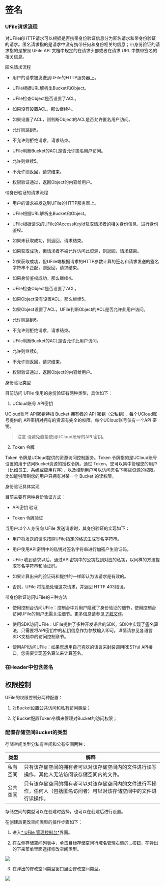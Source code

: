 
# 签名

### UFile请求流程

对UFile的HTTP请求可以根据是否携带身份验证信息分为匿名请求和带身份验证的请求。匿名请求指的是请求中没有携带任何和身份相关的信息；带身份验证的请求指的是按照 UFile API 文档中规定的在请求头部或者在请求 URL 中携带签名的相关信息。

匿名请求流程

- 用户的请求被发送到UFile的HTTP服务器上。

- UFile根据URL解析出Bucket和Object。

- UFile检查Object是否设置了ACL。

- 如果没有设置ACL，那么继续4。

- 如果设置了ACL，则判断Object的ACL是否允许匿名用户访问。

- 允许则跳到5。

- 不允许则拒绝请求，请求结束。

- UFile判断Bucket的ACL是否允许匿名用户访问。

- 允许则继续5。

- 不允许则返回，请求结束。

- 权限验证通过，返回Object的内容给用户。

带身份验证的请求流程

- 用户的请求被发送到UFile的HTTP服务器上。

- UFile根据URL解析出Bucket和Object。

- UFile根据请求的UFile的AccessKeyId获取请求者的相关身份信息，进行身份鉴权。

- 如果未获取成功，则返回，请求结束。

- 如果获取成功，但请求者不被允许访问此资源，则返回，请求结束。

- 如果获取成功，但UFile端根据请求的HTTP参数计算的签名和请求发送的签名字符串不匹配，则返回，请求结束。

- 如果身份鉴权成功，那么继续4。

- UFile检查Object是否设置了ACL。

- 如果Object没有设置ACL，那么继续5。

- 如果Object设置了ACL，UFile判断Object的ACL是否允许此用户访问。

- 允许则跳到6。

- 不允许则拒绝请求，请求结束。

- UFile判断Bucket的ACL是否允许此用户访问。

- 允许则继续6。

- 不允许则返回，请求结束。

- 权限验证通过，返回Object的内容给用户。

身份验证类型

目前访问 UFile 使用的身份验证有两种类型，具体如下：

1. UCloud账号 API密钥


UCloud账号 API密钥特指 Bucket 拥有者的 API 密钥（公私钥），每个UCloud账号提供的 API密钥对拥有的资源有完全的权限。每个UCloud账号仅有一个API 密钥。

> 注意 请避免直接使用UCloud账号的API 密钥。

2. Token 令牌

Token 令牌是UCloud提供的资源访问控制服务。Token 令牌指的是UCloud账号设置的用于访问Bucket资源的授权令牌。通过 Token，您可以集中管理您的用户（比如员工、系统或应用程序），以及控制用户可以访问您名下哪些资源的权限。比如能够限制您的用户只拥有对某一个 Bucket 的读权限。

身份验证具体实现

目前主要有两种身份验证方式：

- API密钥 验证

- Token 令牌验证

当用户以个人身份向 UFile 发送请求时，其身份验证的实现如下：

- 用户将发送的请求按照UFile指定的格式生成签名字符串。

- 用户使用API密钥中的私钥对签名字符串进行加密产生验证码。

- UFile 收到请求以后，通过API密钥中的公钥找到对应的私钥，以同样的方法提取签名字符串和验证码。

- 如果计算出来的验证码和提供的一样即认为该请求是有效的。

- 否则，UFile 将拒绝处理这次请求，并返回 HTTP 403错误。

带身份验证访问UFile的三种方法

- 使用控制台访问UFile：控制台中对用户隐藏了身份验证的细节，使用控制台访问UFile的用户无需关注细节。更多信息请参见[*下载文件*](#_下载文件_1)。

- 使用SDK访问UFile：UFile提供了多种开发语言的SDK，SDK中实现了签名算法，只需要将API密钥中的私钥信息作为参数输入即可。详情请参见各语言SDK文档中的访问控制章节。

- 使用API访问UFile：如果您想用自己喜欢的语言来封装调用RESTful API接口，您需要实现签名算法来计算签名。

### 在Header中包含签名

## 权限控制

UFile的权限控制分两种配置：

1.  对Bucket设置公共访问和私有访问类型；

2.  给Bucket配置Token令牌来管理对Bucket的访问权限；

### 配置存储空间Bucket的类型

存储空间类型分私有空间和公有空间两种：

| 类型     | 解释 |
| -------- | --------------------------------------------------------------------------------------------- |
| 私有空间 | 只有该存储空间的拥有者可以对该存储空间内的文件进行读写操作，其他人无法访问该存储空间内的文件。|
| 公共空间 | 只有该存储空间的拥有者可以对该存储空间内的文件进行写操作，任何人（包括匿名访问者）可以对该存储空间中的文件进行读操作。|

存储空间的类型可以在创建时选择，也可以在创建后进行设置。

在创建后更改空间类型的操作步骤如下：

1. 进入[* UFile 管理控制台*](https://console.ucloud.cn/ufile/ufile)界面。

2. 在左侧存储空间列表中，单击目标存储空间行域名管理右侧的…按钮，在弹出的下来菜单里面选择修改空间类型。

![](images/image15.jpg)

3. 在弹出的修改空间类型窗口里面修改空间类型。

![](images/image16.jpg)

